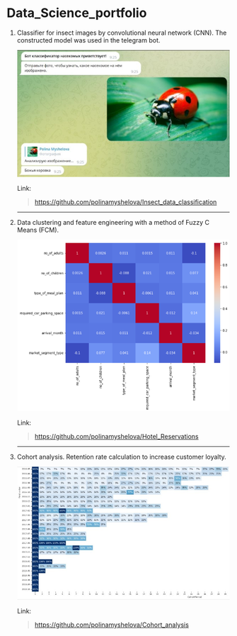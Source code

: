 # Data_Science_portfolio

   1. Classifier for insect images by convolutional neural network (CNN). The constructed model was used in the telegram bot.

      ![alt text](https://github.com/polinamyshelova/Insect_data_classification/blob/main/ladybird.jpg?raw=true)
      
      Link:

      >https://github.com/polinamyshelova/Insect_data_classification
      
      ------------------------

   2. Data clustering and feature engineering with a method of Fuzzy C Means (FCM).

      ![alt text](https://github.com/polinamyshelova/Hotel_Reservations/blob/main/heatmap.png?raw=true)
      
      Link:

      >https://github.com/polinamyshelova/Hotel_Reservations
      
      ------------------------

   3. Cohort analysis. Retention rate calculation to increase customer loyalty.

      ![alt text](https://github.com/polinamyshelova/Cohort_analysis/blob/main/retention%20rate.jpg?raw=true)
      
      Link:

      >https://github.com/polinamyshelova/Cohort_analysis
